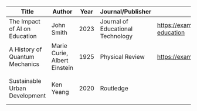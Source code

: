 | Title                          | Author                       | Year | Journal/Publisher                 | URL                              | Key Topics                                   |
| ------------------------------ | ---------------------------- | ---- | --------------------------------- | -------------------------------- | -------------------------------------------- |
| The Impact of AI on Education  | John Smith                   | 2023 | Journal of Educational Technology | https://example.com/ai-education | AI, Education, Technology                    |
| A History of Quantum Mechanics | Marie Curie, Albert Einstein | 1925 | Physical Review                   | https://example.com/quantum      | Quantum Mechanics, Physics, History          |
| Sustainable Urban Development  | Ken Yeang                    | 2020 | Routledge                         |                                  | Sustainability, Urban Planning, Architecture |